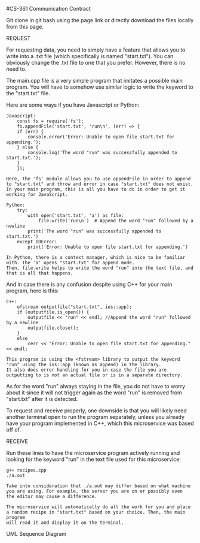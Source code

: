 #CS-361 Communication Contract

Git clone in git bash using the page link or directly download the files locally from this page.

REQUEST

For requesting data, you need to simply have a feature that allows you to write into a .txt file (which specifically is named "start.txt").
You can obviously change the .txt file to one that you prefer. However, there is no need to. 

The main.cpp file is a very simple program that imitates a possible main program. You will have to somehow use similar logic to write the keyword to the 
"start.txt" file. 

Here are some ways if you have Javascript or Python:

    Javascript: 
        const fs = require('fs');
        fs.appendFile('start.txt', 'run\n', (err) => {
        if (err) {
            console.error('Error: Unable to open file start.txt for appending.');
        } else {
            console.log('The word "run" was successfully appended to start.txt.');
        }
        });

    Here, the 'fs' module allows you to use appendFile in order to append to "start.txt" and throw and error in case "start.txt" does not exist.
    In your main program, this is all you have to do in order to get it working for JavaScript.

    Python: 
        try:
            with open('start.txt', 'a') as file:
                file.write('run\n')  # Append the word "run" followed by a newline
            print('The word "run" was successfully appended to start.txt.')
        except IOError:
            print('Error: Unable to open file start.txt for appending.')

    In Python, there is a context manager, which is nice to be familiar with. The 'a' opens "start.txt" for append mode. 
    Then, file.write helps to write the word "run" into the text file, and that is all that happens.

And in case there is any confusion despite using C++ for your main program, here is this:

    C++: 
        ofstream outputfile("start.txt", ios::app);
        if (outputfile.is_open()) {
            outputfile << "run" << endl; //Append the word "run" followed by a newline
            outputfile.close();
        } 
        else
            cerr << "Error: Unable to open file start.txt for appending." << endl;
        
    This program is using the <fstream> library to output the keyword "run" using the ios::app (known as append) in the library. 
    It also does error handling for you in case the file you are outputting to is not an actual file or is in a separate directory.

As for the word "run" always staying in the file, you do not have to worry about it since it will not trigger again as the word "run" is removed 
from "start.txt" after it is detected. 

To request and receive properly, one downside is that you will likely need another terminal open to run the program separately, unless you already
have your program implemented in C++, which this microservice was based off of. 

RECEIVE

Run these lines to have the microservice program actively running and looking for the keyword "run" in the text file used for this microservice:
    
    g++ recipes.cpp
    ./a.out

    Take into consideration that ./a.out may differ based on what machine you are using. For example, the server you are on or possibly even
    the editor may cause a difference.

    The microservice will automatically do all the work for you and place a random recipe in "start.txt" based on your choice. Then, the main program
    will read it and display it on the terminal.

UML Sequence Diagram


